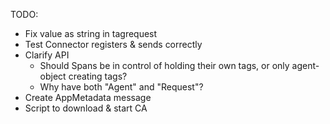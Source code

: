 TODO:

* Fix value as string in tagrequest
* Test Connector registers & sends correctly
* Clarify API
    - Should Spans be in control of holding their own tags, or only agent-object creating tags?
    - Why have both "Agent" and "Request"?
* Create AppMetadata message
* Script to download & start CA

